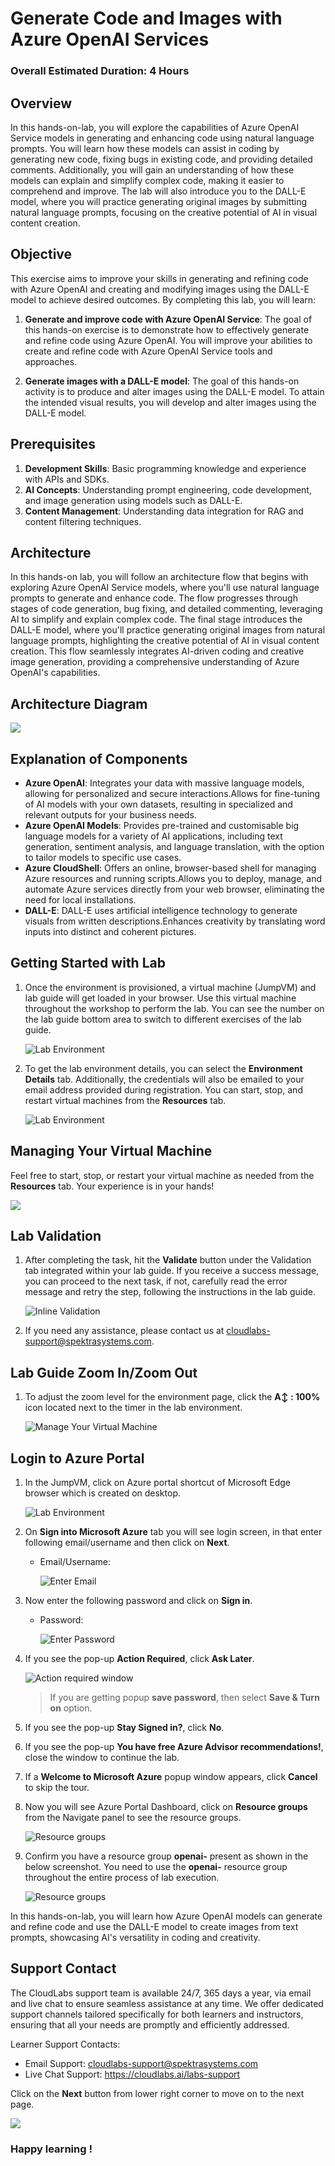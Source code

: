 # Generate Code and Images with Azure OpenAI Services

### Overall Estimated Duration: 4 Hours

## Overview

In this hands-on-lab, you will explore the capabilities of Azure OpenAI Service models in generating and enhancing code using natural language prompts. You will learn how these models can assist in coding by generating new code, fixing bugs in existing code, and providing detailed comments. Additionally, you will gain an understanding of how these models can explain and simplify complex code, making it easier to comprehend and improve. The lab will also introduce you to the DALL-E model, where you will practice generating original images by submitting natural language prompts, focusing on the creative potential of AI in visual content creation.

## Objective 

This exercise aims to improve your skills in generating and refining code with Azure OpenAI and creating and modifying images using the DALL-E model to achieve desired outcomes. By completing this lab, you will learn:

1. **Generate and improve code with Azure OpenAI Service**: The goal of this hands-on exercise is to demonstrate how to effectively generate and refine code using Azure OpenAI. You will improve your abilities to create and refine code with Azure OpenAI Service tools and approaches.

2. **Generate images with a DALL-E model**: The goal of this hands-on activity is to produce and alter images using the DALL-E model. To attain the intended visual results, you will develop and alter images using the DALL-E model.

## Prerequisites

1. **Development Skills**: Basic programming knowledge and experience with APIs and SDKs.
2. **AI Concepts**: Understanding prompt engineering, code development, and image generation using models such as DALL-E.
3. **Content Management**: Understanding data integration for RAG and content filtering techniques.
   
## Architecture

In this hands-on lab, you will follow an architecture flow that begins with exploring Azure OpenAI Service models, where you'll use natural language prompts to generate and enhance code. The flow progresses through stages of code generation, bug fixing, and detailed commenting, leveraging AI to simplify and explain complex code. The final stage introduces the DALL-E model, where you'll practice generating original images from natural language prompts, highlighting the creative potential of AI in visual content creation. This flow seamlessly integrates AI-driven coding and creative image generation, providing a comprehensive understanding of Azure OpenAI's capabilities.

## Architecture Diagram

   ![](../media/ARCH10.PNG)

## Explanation of Components

- **Azure OpenAI**: Integrates your data with massive language models, allowing for personalized and secure interactions.Allows for fine-tuning of AI models with your own datasets, resulting in specialized and relevant outputs for your business needs.
- **Azure OpenAI Models**: Provides pre-trained and customisable big language models for a variety of AI applications, including text generation, sentiment analysis, and language translation, with the option to tailor models to specific use cases.
- **Azure CloudShell**: Offers an online, browser-based shell for managing Azure resources and running scripts.Allows you to deploy, manage, and automate Azure services directly from your web browser, eliminating the need for local installations.
- **DALL-E**: DALL-E uses artificial intelligence technology to generate visuals from written descriptions.Enhances creativity by translating word inputs into distinct and coherent pictures.

## Getting Started with Lab

1. Once the environment is provisioned, a virtual machine (JumpVM) and lab guide will get loaded in your browser. Use this virtual machine throughout the workshop to perform the lab. You can see the number on the lab guide bottom area to switch to different exercises of the lab guide.

   ![](../media/getting-started-page.png "Lab Environment")
   
1. To get the lab environment details, you can select the **Environment Details** tab. Additionally, the credentials will also be emailed to your email address provided during registration. You can start, stop, and restart virtual machines from the **Resources** tab.

   ![](../media/envdetails.png "Lab Environment")

## Managing Your Virtual Machine
 
Feel free to start, stop, or restart your virtual machine as needed from the **Resources** tab. Your experience is in your hands!
 
![](../media/1302024(4).png)

## Lab Validation

1. After completing the task, hit the **Validate** button under the Validation tab integrated within your lab guide. If you receive a success message, you can proceed to the next task, if not, carefully read the error message and retry the step, following the instructions in the lab guide.

   ![Inline Validation](../media/inline-validation.png)

1. If you need any assistance, please contact us at cloudlabs-support@spektrasystems.com.

## Lab Guide Zoom In/Zoom Out

1. To adjust the zoom level for the environment page, click the **A↕ : 100%** icon located next to the timer in the lab environment.

   ![Manage Your Virtual Machine](../media/timer.png)

## Login to Azure Portal

1. In the JumpVM, click on Azure portal shortcut of Microsoft Edge browser which is created on desktop.

   ![](../media/azureportal_icon1.png "Lab Environment")
   
1. On **Sign into Microsoft Azure** tab you will see login screen, in that enter following email/username and then click on **Next**.
   
   * Email/Username: <inject key="AzureAdUserEmail"></inject>
   
     ![](../media/image7.png "Enter Email")
     
1. Now enter the following password and click on **Sign in**.
   
   * Password: <inject key="AzureAdUserPassword"></inject>
   
     ![](../media/image8.png "Enter Password")
     
1. If you see the pop-up **Action Required**, click **Ask Later**.

     ![](../media/asklater.png "Action required window")
     
    > If you are getting popup **save password**, then select **Save & Turn on** option.
       
1. If you see the pop-up **Stay Signed in?**, click **No**.

1. If you see the pop-up **You have free Azure Advisor recommendations!**, close the window to continue the lab.

1. If a **Welcome to Microsoft Azure** popup window appears, click **Cancel** to skip the tour.

1. Now you will see Azure Portal Dashboard, click on **Resource groups** from the Navigate panel to see the resource groups.

     ![](../media/select-rg.png "Resource groups")

1. Confirm you have a resource group **openai-<inject key="Deployment-id" enableCopy="false"/>** present as shown in the below screenshot. You need to use the **openai-<inject key="Deployment-id" enableCopy="false"/>** resource group throughout the entire process of lab execution.

     ![](../media/rg.png "Resource groups")
   

In this hands-on-lab, you will learn how Azure OpenAI models can generate and refine code and use the DALL-E model to create images from text prompts, showcasing AI's versatility in coding and creativity.

## Support Contact
 
The CloudLabs support team is available 24/7, 365 days a year, via email and live chat to ensure seamless assistance at any time. We offer dedicated support channels tailored specifically for both learners and instructors, ensuring that all your needs are promptly and efficiently addressed.

Learner Support Contacts:

- Email Support: cloudlabs-support@spektrasystems.com
- Live Chat Support: https://cloudlabs.ai/labs-support

Click on the **Next** button from lower right corner to move on to the next page.

![](../media/msi-image1.png)

### Happy learning !
